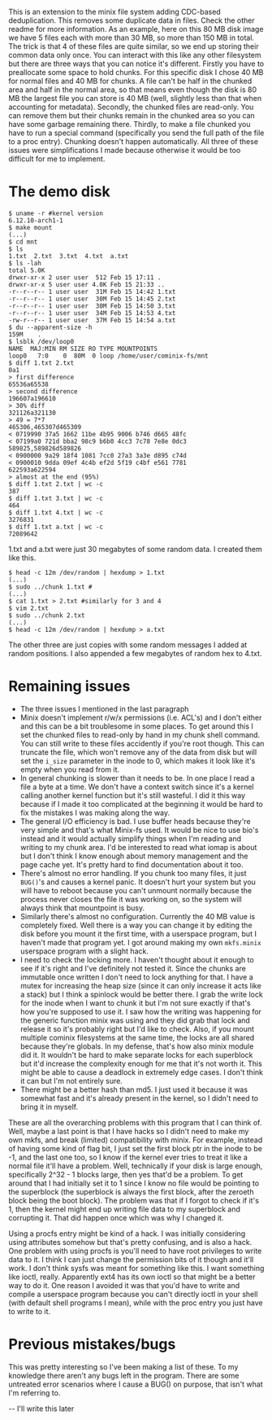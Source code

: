 This is an extension to the minix file system adding CDC-based deduplication. This removes some duplicate data in files. Check the other readme for more information. As an example, here on this 80 MB disk image we have 5 files each with more than 30 MB, so more than 150 MB in total. The trick is that 4 of these files are quite similar, so we end up storing their common data only once. You can interact with this like any other filesystem but there are three ways that you can notice it's different. Firstly you have to preallocate some space to hold chunks. For this specific disk I chose 40 MB for normal files and 40 MB for chunks. A file can't be half in the chunked area and half in the normal area, so that means even though the disk is 80 MB the largest file you can store is 40 MB (well, slightly less than that when accounting for metadata). Secondly, the chunked files are read-only. You can remove them but their chunks remain in the chunked area so you can have some garbage remaining there. Thirdly, to make a file chunked you have to run a special command (specifically you send the full path of the file to a proc entry). Chunking doesn't happen automatically. All three of these issues were simplifications I made because otherwise it would be too difficult for me to implement.

# The demo disk
```
$ uname -r #kernel version
6.12.10-arch1-1
$ make mount
(...)
$ cd mnt
$ ls
1.txt  2.txt  3.txt  4.txt  a.txt
$ ls -lah
total 5.0K
drwxr-xr-x 2 user user  512 Feb 15 17:11 .
drwxr-xr-x 5 user user 4.0K Feb 15 21:33 ..
-r--r--r-- 1 user user  31M Feb 15 14:42 1.txt
-r--r--r-- 1 user user  30M Feb 15 14:45 2.txt
-r--r--r-- 1 user user  30M Feb 15 14:50 3.txt
-r--r--r-- 1 user user  34M Feb 15 14:53 4.txt
-rw-r--r-- 1 user user  37M Feb 15 14:54 a.txt
$ du --apparent-size -h
159M    .
$ lsblk /dev/loop0
NAME  MAJ:MIN RM SIZE RO TYPE MOUNTPOINTS
loop0   7:0    0  80M  0 loop /home/user/cominix-fs/mnt
$ diff 1.txt 2.txt
0a1
> first difference
65536a65538
> second difference
196607a196610
> 30% diff
321126a321130
> 49 = 7*7
465306,465307d465309
< 0719990 37a5 1662 11be 4b95 9006 b746 d665 48fc
< 07199a0 721d bba2 98c9 b6b0 4cc3 7c78 7e8e 0dc3
589825,589826d589826
< 0900000 9a29 18f4 1081 7cc0 27a3 3a3e d895 c74d
< 0900010 9dda 09ef 4c4b ef2d 5f19 c4bf e561 7781
622593a622594
> almost at the end (95%)
$ diff 1.txt 2.txt | wc -c
387
$ diff 1.txt 3.txt | wc -c
464
$ diff 1.txt 4.txt | wc -c
3276831
$ diff 1.txt a.txt | wc -c
72089642
```

1.txt and a.txt were just 30 megabytes of some random data. I created them like this.
```
$ head -c 12m /dev/random | hexdump > 1.txt
(...)
$ sudo ../chunk 1.txt #
(...)
$ cat 1.txt > 2.txt #similarly for 3 and 4
$ vim 2.txt
$ sudo ../chunk 2.txt 
(...)
$ head -c 12m /dev/random | hexdump > a.txt
```
The other three are just copies with some random messages I added at random positions. I also appended a few megabytes of random hex to 4.txt.


# Remaining issues
* The three issues I mentioned in the last paragraph
* Minix doesn't implement r/w/x permissions (i.e. ACL's) and I don't either and this can be a bit troublesome in some places. To get around this I set the chunked files to read-only by hand in my chunk shell command. You can still write to these files accidently if you're root though. This can truncate the file, which won't remove any of the data from disk but will set the ```i_size``` parameter in the inode to 0, which makes it look like it's empty when you read from it.
* In general chunking is slower than it needs to be. In one place I read a file a byte at a time. We don't have a context switch since it's a kernel calling another kernel function but it's still wasteful. I did it this way because if I made it too complicated at the beginning it would be hard to fix the mistakes I was making along the way.
* The general I/O efficiency is bad. I use buffer heads because they're very simple and that's what Minix-fs used. It would be nice to use bio's instead and it would actually simplify things when I'm reading and writing to my chunk area. I'd be interested to read what iomap is about but I don't think I know enough about memory management and the page cache yet. It's pretty hard to find documentation about it too.
* There's almost no error handling. If you chunk too many files, it just ```BUG()```'s and causes a kernel panic. It doesn't hurt your system but you will have to reboot because you can't unmount normally because the process never closes the file it was working on, so the system will always think that mountpoint is busy.
* Similarly there's almost no configuration. Currently the 40 MB value is completely fixed. Well there is a way you can change it by editing the disk before you mount it the first time, with a userspace program, but I haven't made that program yet. I got around making my own ```mkfs.minix``` userspace program with a slight hack.
* I need to check the locking more. I haven't thought about it enough to see if it's right and I've definitely not tested it. Since the chunks are immutable once written I don't need to lock anything for that. I have a mutex for increasing the heap size (since it can only increase it acts like a stack) but I think a spinlock would be better there. I grab the write lock for the inode when I want to chunk it but I'm not sure exactly if that's how you're supposed to use it. I saw how the writing was happening for the generic function minix was using and they did grab that lock and release it so it's probably right but I'd like to check. Also, if you mount multiple cominix filesystems at the same time, the locks are all shared because they're globals. In my defense, that's how also minix module did it. It wouldn't be hard to make separate locks for each superblock but it'd increase the complexity enough for me that it's not worth it. This might be able to cause a deadlock in extremely edge cases. I don't think it can but I'm not entirely sure.
* There might be a better hash than md5. I just used it because it was somewhat fast and it's already present in the kernel, so I didn't need to bring it in myself.

These are all the overarching problems with this program that I can think of. Well, maybe a last point is that I have hacks so I didn't need to make my own mkfs, and break (limited) compatibility with minix. For example, instead of having some kind of flag bit, I just set the first block ptr in the inode to be -1, and the last one too, so I know if the kernel ever tries to treat it like a normal file it'll have a problem. Well, technically if your disk is large enough, specifically 2^32 - 1 blocks large, then yes that'd be a problem. To get around that I had initially set it to 1 since I know no file would be pointing to the superblock (the superblock is always the first block, after the zeroeth block being the boot block). The problem was that if I forgot to check if it's 1, then the kernel might end up writing file data to my superblock and corrupting it. That did happen once which was why I changed it.

Using a procfs entry might be kind of a hack. I was initially considering using attributes somehow but that's pretty confusing, and is also a hack. One problem with using procfs is you'll need to have root privileges to write data to it. I think I can just change the permission bits of it though and it'll work. I don't think sysfs was meant for something like this. I want something like ioctl, really. Apparently ext4 has its own ioctl so that might be a better way to do it. One reason I avoided it was that you'd have to write and compile a userspace program because you can't directly ioctl in your shell (with default shell programs I mean), while with the proc entry you just have to write to it.

# Previous mistakes/bugs
This was pretty interesting so I've been making a list of these. To my knowledge there aren't any bugs left in the program. There are some untreated error scenarios where I cause a BUG() on purpose, that isn't what I'm referring to.

-- I'll write this later
